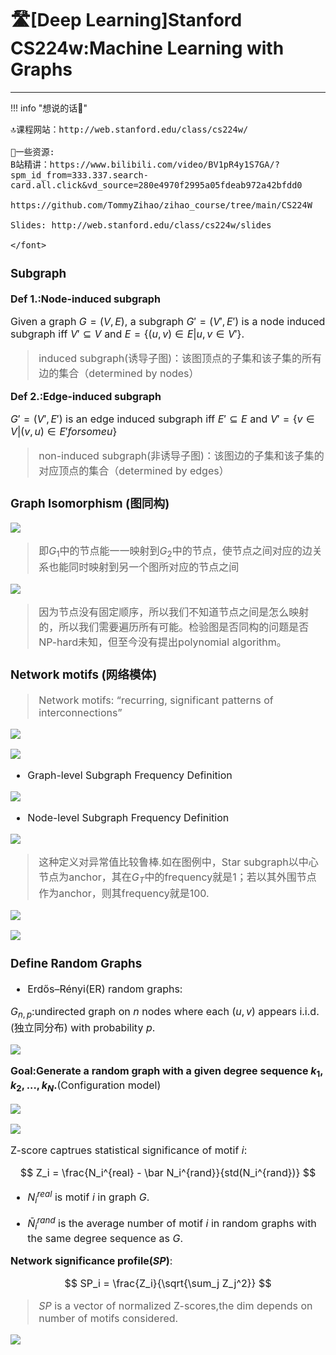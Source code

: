 # 🛣[Deep Learning]Stanford CS224w:Machine Learning with Graphs
---
<script src="https://polyfill.io/v3/polyfill.min.js?features=es6"></script>
<script src="https://cdn.jsdelivr.net/npm/mathjax@3/es5/tex-chtml.js"></script>

!!! info "想说的话🎇"
    <font size = 3.5>
    
    🔝课程网站：http://web.stanford.edu/class/cs224w/
    
    👀一些资源: 
    B站精讲：https://www.bilibili.com/video/BV1pR4y1S7GA/?spm_id_from=333.337.search-card.all.click&vd_source=280e4970f2995a05fdeab972a42bfdd0
    
    https://github.com/TommyZihao/zihao_course/tree/main/CS224W
    
    Slides: http://web.stanford.edu/class/cs224w/slides
    
    </font>

### Subgraph

<B>Def 1.:Node-induced subgraph</B>

Given a graph $G=(V,E)$, a subgraph $G'=(V',E')$ is a node induced subgraph iff $V'\subseteq V$ and $E=\{(u,v) \in E|u,v \in V'\}$.

> induced subgraph(诱导子图)：该图顶点的子集和该子集的所有边的集合（determined by nodes）

<B>Def 2.:Edge-induced subgraph</B>

$G'=(V',E')$ is an edge induced subgraph iff $E'\subseteq E$ and $V'=\{ v \in V | (v,u) \in E' for some u \}$

> non-induced subgraph(非诱导子图)：该图边的子集和该子集的对应顶点的集合（determined by edges）

### Graph Isomorphism (图同构)

![](./img2/64.png)

> 即$G_1$中的节点能一一映射到$G_2$中的节点，使节点之间对应的边关系也能同时映射到另一个图所对应的节点之间

![](./img2/65.png)

> 因为节点没有固定顺序，所以我们不知道节点之间是怎么映射的，所以我们需要遍历所有可能。检验图是否同构的问题是否NP-hard未知，但至今没有提出polynomial algorithm。

### Network motifs (网络模体)

> Network motifs: “recurring, significant patterns of interconnections” 

![](./img2/66.png)

![](./img2/67.png)

- Graph-level Subgraph Frequency Definition

![](./img2/68.png)

- Node-level Subgraph Frequency Definition

![](./img2/69.png)

> 这种定义对异常值比较鲁棒.如在图例中，Star subgraph以中心节点为anchor，其在$G_T$中的frequency就是1；若以其外围节点作为anchor，则其frequency就是100.

![](./img2/70.png)

![](./img2/71.png)

### Define Random Graphs

- Erdős–Rényi(ER) random graphs:

$G_{n,p}$:undirected graph on $n$ nodes where each $(u,v)$ appears i.i.d.(独立同分布) with probability $p$.

![](./img2/72.png)

<B>Goal:Generate a random graph with a given degree sequence $k_1,k_2,...,k_N$.</B>(Configuration model)

![](./img2/73.png)

![](./img2/74.png)

Z-score captrues statistical significance of motif $i$:

$$
Z_i = \frac{N_i^{real} - \bar N_i^{rand}}{std(N_i^{rand})}
$$

- $N_i^{real}$ is motif $i$ in graph $G$.

- $\bar N_i^{rand}$ is the average number of motif $i$ in random graphs with the same degree sequence as $G$.

<B>Network significance profile($SP$)</B>:

$$
SP_i = \frac{Z_i}{\sqrt{\sum_j Z_j^2}}
$$

> $SP$ is a vector of normalized Z-scores,the dim depends on number of motifs considered.

![](./img2/75.png)

